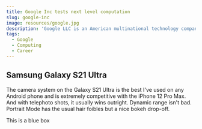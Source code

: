 ```yaml
---
title: Google Inc tests next level computation
slug: google-inc
image: resources/google.jpg
description: 'Google LLC is an American multinational technology company that focuses on artificial intelligence, search engine, online advertising, cloud computing, computer software, quantum computing, e-commerce, and consumer electronics'
tags:
  - Google
  - Computing
  - Career
---
```


## Samsung Galaxy S21 Ultra

The camera system on the Galaxy S21 Ultra is the best I've used on any Android phone and is extremely
competitive with the iPhone 12 Pro Max. And with telephoto shots, it usually wins outright. Dynamic range 
isn't bad. Portrait Mode has the usual hair foibles but a nice bokeh drop-off.

<div class="bg-blue-400 w-full h-64 text-white text-4xl flex justify-center items-center">
  This is a blue box
</div>